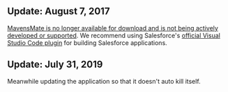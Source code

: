 ## Update: August 7, 2017

[MavensMate is no longer available for download and is not being actively developed or supported](http://mavensmate.com/). We recommend using Salesforce's [official Visual Studio Code plugin](https://marketplace.visualstudio.com/items?itemName=salesforce.salesforcedx-vscode) for building Salesforce applications.


## Update: July 31, 2019 
Meanwhile updating the application so that it doesn't auto kill itself.
